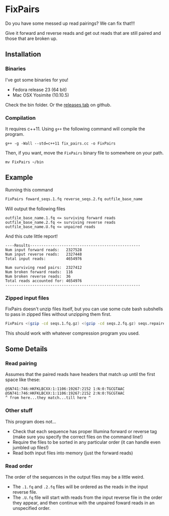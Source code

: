 # FixPairs

Do you have some messed up read pairings? We can fix that!!!

Give it forward and reverse reads and get out reads that are still paired and those that are broken up.

## Installation

### Binaries

I've got some binaries for you!

- Fedora release 23 (64 bit)
- Mac OSX Yosimite (10.10.5)

Check the bin folder. Or the [releases tab](https://github.com/mooreryan/FixPairs/releases) on github.

### Compilation

It requires c++11. Using `g++` the following command will compile the program.

```
g++ -g -Wall --std=c++11 fix_pairs.cc -o FixPairs
```

Then, if you want, move the `FixPairs` binary file to somewhere on your path.

```
mv FixPairs ~/bin
```

## Example

Running this command

```bash
FixPairs foward_seqs.1.fq reverse_seqs.2.fq outfile_base_name
```

Will output the following files

```
outfile_base_name.1.fq <= surviving forward reads
outfile_base_name.2.fq <= surviving reverse reads
outfile_base_name.U.fq <= unpaired reads
```

And this cute little report!

```
----Results-------------------------------------------------
Num input forward reads:   2327528
Num input reverse reads:   2327448
Total input reads:         4654976

Num surviving read pairs:  2327412
Num broken forward reads:  116
Num broken reverse reads:  36
Total reads accounted for: 4654976
------------------------------------------------------------
```

### Zipped input files

FixPairs doesn't unzip files itself, but you can use some cute bash subshells to pass in zipped files without unzipping them first.

```bash
FixPairs <(gzip -cd seqs.1.fq.gz) <(gzip -cd seqs.2.fq.gz) seqs.repaired
```

This should work with whatever compression program you used.

## Some Details

### Read pairing

Assumes that the paired reads have headers that match up until the first space like these:

```
@SN741:746:HKFKLBCXX:1:1106:19267:2152 1:N:0:TGCGTAAC
@SN741:746:HKFKLBCXX:1:1106:19267:2152 2:N:0:TGCGTAAC
^ from here...they match...till here ^
```

### Other stuff

This program does not...

- Check that each sequence has proper Illumina forward or reverse tag (make sure you specify the correct files on the command line!)
- Require the files to be sorted in any particular order (it can handle even jumbled up files!)
- Read both input files into memory (just the forward reads)

### Read order

The order of the sequences in the output files may be a little weird.

- The `.1.fq` and `.2.fq` files will be ordered as the reads in the input reverse file.
- The `.U.fq` file will start with reads from the input reverse file in the order they appear, and then continue with the unpaired foward reads in an unspecified order.